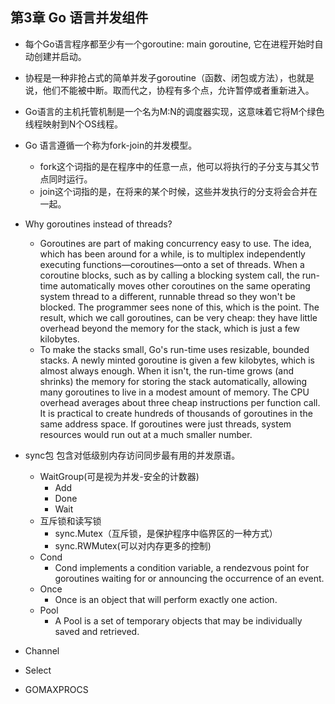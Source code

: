 ## 第3章 Go 语言并发组件
- 每个Go语言程序都至少有一个goroutine: main goroutine, 它在进程开始时自动创建并启动。
- 协程是一种非抢占式的简单并发子goroutine（函数、闭包或方法），也就是说，他们不能被中断。取而代之，协程有多个点，允许暂停或者重新进入。
- Go语言的主机托管机制是一个名为M:N的调度器实现，这意味着它将M个绿色线程映射到N个OS线程。
- Go 语言遵循一个称为fork-join的并发模型。
	- fork这个词指的是在程序中的任意一点，他可以将执行的子分支与其父节点同时运行。
	- join这个词指的是，在将来的某个时候，这些并发执行的分支将会合并在一起。
- Why goroutines instead of threads?
	- Goroutines are part of making concurrency easy to use. The idea, which has been around for a while, is to multiplex independently executing functions—coroutines—onto a set of threads. When a coroutine blocks, such as by calling a blocking system call, the run-time automatically moves other coroutines on the same operating system thread to a different, runnable thread so they won't be blocked. The programmer sees none of this, which is the point. The result, which we call goroutines, can be very cheap: they have little overhead beyond the memory for the stack, which is just a few kilobytes.
	- To make the stacks small, Go's run-time uses resizable, bounded stacks. A newly minted goroutine is given a few kilobytes, which is almost always enough. When it isn't, the run-time grows (and shrinks) the memory for storing the stack automatically, allowing many goroutines to live in a modest amount of memory. The CPU overhead averages about three cheap instructions per function call. It is practical to create hundreds of thousands of goroutines in the same address space. If goroutines were just threads, system resources would run out at a much smaller number.


- sync包 包含对低级别内存访问同步最有用的并发原语。
	- WaitGroup(可是视为并发-安全的计数器)
		- Add
		- Done
		- Wait
	- 互斥锁和读写锁
		- sync.Mutex（互斥锁，是保护程序中临界区的一种方式）
		- sync.RWMutex(可以对内存更多的控制)
	- Cond
		- Cond implements a condition variable, a rendezvous point for goroutines waiting for or announcing the occurrence of an event.
	- Once
		- Once is an object that will perform exactly one action.
	- Pool
		- A Pool is a set of temporary objects that may be individually saved and retrieved.
- Channel
- Select
- GOMAXPROCS